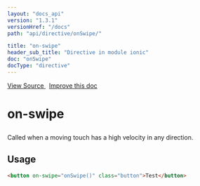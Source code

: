 ```yaml
---
layout: "docs_api"
version: "1.3.1"
versionHref: "/docs"
path: "api/directive/onSwipe/"

title: "on-swipe"
header_sub_title: "Directive in module ionic"
doc: "onSwipe"
docType: "directive"
---
```


<div class="improve-docs">
<a href='http://github.com/driftyco/ionic/tree/1.x/js/angular/directive/gesture.js#L201'>
View Source
</a>
&nbsp;
<a href='http://github.com/driftyco/ionic/edit/1.x/js/angular/directive/gesture.js#L201'>
Improve this doc
</a>
</div>




<h1 class="api-title">

on-swipe



</h1>





Called when a moving touch has a high velocity in any direction.









<h2 id="usage">Usage</h2>

```html
<button on-swipe="onSwipe()" class="button">Test</button>
```









